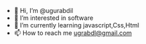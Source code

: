 - 👋 Hi, I’m @ugurabdil
- 👀 I’m interested in software
- 🌱 I’m currently learning javascript,Css,Html
- 📫 How to reach me ugrabdl@gmail.com

<!---
ugurabdil/ugurabdil is a ✨ special ✨ repository because its `README.md` (this file) appears on your GitHub profile.
You can click the Preview link to take a look at your changes.
--->
